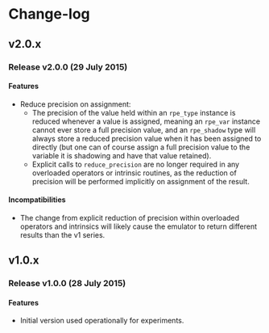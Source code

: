 # Change-log



## v2.0.x


### Release v2.0.0 (29 July 2015)

#### Features

* Reduce precision on assignment:
  - The precision of the value held within an `rpe_type` instance is reduced
    whenever a value is assigned, meaning an `rpe_var` instance cannot ever
    store a full precision value, and an `rpe_shadow` type will always store
    a reduced precision value when it has been assigned to directly (but one
    can of course assign a full precision value to the variable it is
    shadowing and have that value retained).
  - Explicit calls to `reduce_precision` are no longer required in any
    overloaded operators or intrinsic routines, as the reduction of precision
    will be performed implicitly on assignment of the result.

#### Incompatibilities

* The change from explicit reduction of precision within overloaded operators
  and intrinsics will likely cause the emulator to return different results
  than the v1 series.



## v1.0.x


### Release v1.0.0 (28 July 2015)

#### Features

* Initial version used operationally for experiments.
